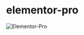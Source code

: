 # elementor-pro
![Elementor-Pro](https://github.com/user-attachments/assets/b3c11bf6-1a5c-431e-b03b-4e02731881fe)
